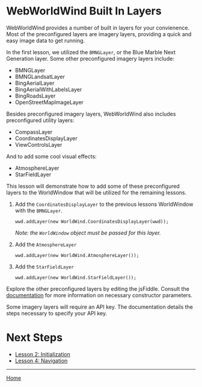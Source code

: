 <style>
    iframe {
        width: 100 vw;
        height: 700px;
    }    
</style>
# WebWorldWind Built In Layers

WebWorldWind provides a number of built in layers for your convienence. Most of the preconfigured layers are imagery layers, providing a quick and easy image data to get running.

In the first lesson, we utilized the `BMNGLayer`, or the Blue Marble Next Generation layer. Some other preconfigured imagery layers include:

- BMNGLayer
- BMNGLandsatLayer
- BingAerialLayer
- BingAerialWithLabelsLayer
- BingRoadsLayer
- OpenStreetMapImageLayer

Besides preconfigured imagery layers, WebWorldWind also includes preconfigured utility layers:

- CompassLayer
- CoordinatesDisplayLayer
- ViewControlsLayer

And to add some cool visual effects:

- AtmosphereLayer
- StarFieldLayer

This lesson will demonstrate how to add some of these preconfigured layers to the WorldWindow that will be utilized for the remaining lessons.

1. Add the `CoordinatesDisplayLayer` to the previous lessons WorldWindow with the `BMNGLayer`.
    ```
    wwd.addLayer(new WorldWind.CoordinatesDisplayLayer(wwd));
    ```
    _Note: the `WorldWindow` object must be passed for this layer._

2. Add the `AtmosphereLayer`
    ```
    wwd.addLayer(new WorldWind.AtmosphereLayer());
    ```

3. Add the `StarFieldLayer`
    ```
    wwd.addLayer(new WorldWind.StarFieldLayer());
    ```
    
    <script async src="//jsfiddle.net/nasazach/hjatdgbz/4/embed/"></script>

Explore the other preconfigured layers by editing the jsFiddle. Consult the [documentation](https://nasaworldwind.github.io/WebWorldWind/) for more information on necessary constructor parameters.

Some imagery layers will require an API key. The documentation details the steps necessary to specify your API key.

# Next Steps
    
* [Lesson 2: Initialization](./initialization.html)
* [Lesson 4: Navigation](./navigation.html)

---

[Home](../../)

